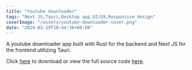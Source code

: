 ```yaml
---
title: "Youtube downloader"
tags: "Next JS,Tauri,Desktop app,UI/UX,Responsive design"
coverImage: "/assets/youtube-downloader-cover.png"
date: "2024-03-19T18:44:36+00:00"
---
```


A youtube downloader app built with Rust for the backend and Next JS for the frontend utilizing Tauri.

Click [here](https://github.com/JoarM/rust-youtube-downloader/releases/download/big-update/youtube-downloader_0.1.0_x64-setup.exe) to download or view the full source code [here](https://github.com/JoarM/rust-youtube-downloader).